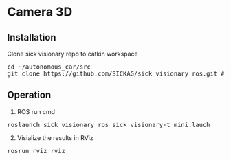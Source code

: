 # Camera 3D

## Installation
Clone sick visionary repo to catkin workspace
<pre>cd ~/autonomous_car/src
git clone https://github.com/SICKAG/sick_visionary_ros.git #clone Repo URL </pre>

## Operation

1. ROS run cmd
<pre>roslaunch sick_visionary_ros sick_visionary-t_mini.lauch</pre>

2. Visialize the results in RViz
<pre>rosrun rviz rviz</pre>
